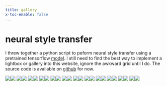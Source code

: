 ```yaml
---
title: gallery
x-toc-enable: false
...
```


neural style transfer
=========================================

I threw together a python script to peform neural style transfer using a pretrained tensorflow [model](https://tfhub.dev/google/magenta/a%20rbitrary-image-stylization-v1-256/2). I still need to find the best way to implement a lightbox or gallery into this website, ignore the awkward grid until I do. The source code is available on [github](https://github.com/duncanldaho/unstop) for now.

<div class="nst_gallery">
<img tabindex=1 src="assets/nst_t/0.thumb" /><span class="f"><img src="assets/nst/0.jpg" /></span>
<img tabindex=1 src="assets/nst_t/1.thumb" /><span class="f"><img src="assets/nst/1.jpg" /></span>
<img tabindex=1 src="assets/nst_t/2.thumb" /><span class="f"><img src="assets/nst/2.png" /></span>
<img tabindex=1 src="assets/nst_t/3.thumb" /><span class="f"><img src="assets/nst/3.jpg" /></span>
<img tabindex=1 src="assets/nst_t/4.thumb" /><span class="f"><img src="assets/nst/4.jpg" /></span>
<img tabindex=1 src="assets/nst_t/5.thumb" /><span class="f"><img src="assets/nst/5.jpg" /></span>
<img tabindex=1 src="assets/nst_t/6.thumb" /><span class="f"><img src="assets/nst/6.jpg" /></span>
<img tabindex=1 src="assets/nst_t/7.thumb" /><span class="f"><img src="assets/nst/7.jpg" /></span>
<img tabindex=1 src="assets/nst_t/8.thumb" /><span class="f"><img src="assets/nst/8.jpg" /></span>
<img tabindex=1 src="assets/nst_t/9.thumb" /><span class="f"><img src="assets/nst/9.jpg" /></span>
<img tabindex=1 src="assets/nst_t/10.thumb" /><span class="f"><img src="assets/nst/10.jpg" /></span>
<img tabindex=1 src="assets/nst_t/11.thumb" /><span class="f"><img src="assets/nst/11.jpg" /></span>
